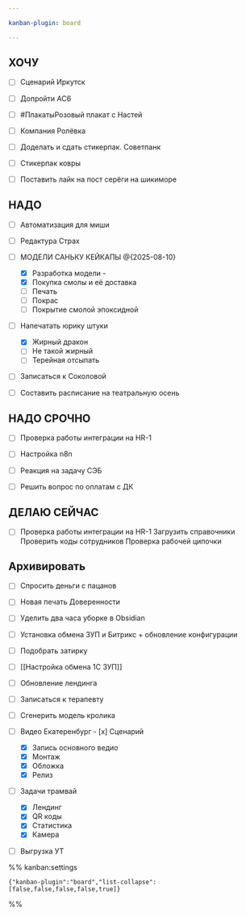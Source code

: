 ```yaml
---

kanban-plugin: board

---
```


## ХОЧУ

- [ ] Сценарий Иркутск
- [ ] Допройти AC6
- [ ] #ПлакатыРозовый плакат с Настей
- [ ] Компания Ролёвка
- [ ] Доделать и сдать стикерпак. Советпанк
- [ ] Стикерпак ковры
- [ ] Поставить лайк на пост серёги на шикиморе


## НАДО

- [ ] Автоматизация для миши
- [ ] Редактура Страх
- [ ] МОДЕЛИ САНЬКУ КЕЙКАПЫ @{2025-08-10} 
	- [x] Разработка модели -
	- [x] Покупка смолы и её доставка
	- [ ] Печать 
	- [ ] Покрас 
	- [ ] Покрытие смолой эпоксидной
- [ ] Напечатать юрику штуки
	- [x] Жирный дракон
	- [ ] Не такой жирный 
	- [ ] Терейная отсыпать
- [ ] Записаться к Соколовой
- [ ] Составить расписание на театральную осень


## НАДО СРОЧНО

- [ ] Проверка работы интеграции на HR-1
- [ ] Настройка n8n
- [ ] Реакция на задачу СЭБ
- [ ] Решить вопрос по оплатам с ДК


## ДЕЛАЮ СЕЙЧАС

- [ ] Проверка работы интеграции на HR-1
	Загрузить справочники
	Проверить коды сотрудников
	Проверка рабочей ципочки


## Архивировать

- [ ] Спросить деньги с пацанов
- [ ] Новая печать Доверенности
- [ ] Уделить два часа уборке в Obsidian
- [ ] Установка обмена ЗУП и Битрикс + обновление конфигурации
- [ ] Подобрать затирку
- [ ] [[Настройка обмена 1С ЗУП]]
- [ ] Обновление лендинга
- [ ] Записаться к терапевту
- [ ] Сгенерить модель кролика
- [ ] Видео Екатеренбург
	  - [x] Сценарий
	- [x] Запись основного ведио
	- [x] Монтаж
	- [x] Обложка
	- [x] Релиз
- [ ] Задачи трамвай
	- [x] Лендинг
	- [x] QR коды
	- [x] Статистика
	- [x] Камера
- [ ] Выгрузка УТ




%% kanban:settings
```
{"kanban-plugin":"board","list-collapse":[false,false,false,false,true]}
```
%%